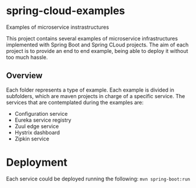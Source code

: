 # spring-cloud-examples
Examples of microservice instrastructures

This project contains several examples of microservice infrastructures implemented with  Spring Boot and Spring CLoud projects.
The aim of each project is to provide an end to end example, being able to deploy it without too much hassle.

## Overview
Each folder represents a type of example. Each example is divided in subfolders, which are maven projects in charge of a specific service.
The services that are contemplated during the examples are:
- Configuration service
- Eureka service registry
- Zuul edge service
- Hystrix dashboard
- Zipkin service

# Deployment
Each service could be deployed running the following:
`mvn spring-boot:run`
